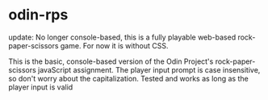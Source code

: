 # odin-rps

update: No longer console-based, this is a fully playable web-based rock-paper-scissors game. For now it is without CSS.

This is the basic, console-based version of the Odin Project's rock-paper-scissors javaScript assignment. The player input prompt is case insensitive, so don't worry about the capitalization. Tested and works as long as the player input is valid